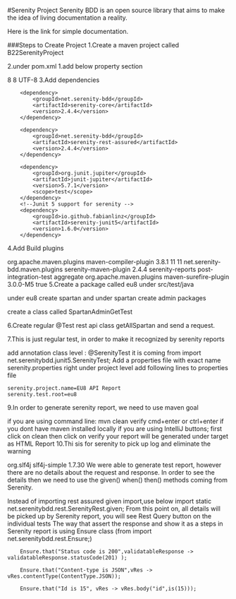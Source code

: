 #Serenity Project
Serenity BDD is an open source library that aims to make the idea of living documentation a reality.

Here is the link for simple documentation.

###Steps to Create Project 1.Create a maven project called B22SerenityProject

2.under pom.xml 1.add below property section

<properties>
<maven.compiler.source>8</maven.compiler.source>
<maven.compiler.target>8</maven.compiler.target>
<project.build.sourceEncoding>UTF-8</project.build.sourceEncoding>
</properties>
3.Add dependencies

<!--        This is for base support for anything we do with serenity-->
        <dependency>
            <groupId>net.serenity-bdd</groupId>
            <artifactId>serenity-core</artifactId>
            <version>2.4.4</version>
        </dependency>
<!--        this is the dependency that wrap up rest assured with additional serenity support-->
        <dependency>
            <groupId>net.serenity-bdd</groupId>
            <artifactId>serenity-rest-assured</artifactId>
            <version>2.4.4</version>
        </dependency>

        <dependency>
            <groupId>org.junit.jupiter</groupId>
            <artifactId>junit-jupiter</artifactId>
            <version>5.7.1</version>
            <scope>test</scope>
        </dependency>
        <!--Junit 5 support for serenity -->
        <dependency>
            <groupId>io.github.fabianlinz</groupId>
            <artifactId>serenity-junit5</artifactId>
            <version>1.6.0</version>
        </dependency>
4.Add Build plugins

  <build>
        <plugins>
            <plugin>
                <groupId>org.apache.maven.plugins</groupId>
                <artifactId>maven-compiler-plugin</artifactId>
                <version>3.8.1</version>
                <configuration>
                    <source>11</source>
                    <target>11</target>
                </configuration>
            </plugin>
            <!--            This is where the report is being generated after the test run -->
            <plugin>
                <groupId>net.serenity-bdd.maven.plugins</groupId>
                <artifactId>serenity-maven-plugin</artifactId>
                <version>2.4.4</version>
                <executions>
                    <execution>
                        <id>serenity-reports</id>
                        <phase>post-integration-test</phase>
                        <goals>
                            <goal>aggregate</goal>
                        </goals>
                    </execution>
                </executions>
            </plugin>
            <!--         We want to run all the tests then generate one report -->
            <plugin>
                <groupId>org.apache.maven.plugins</groupId>
                <artifactId>maven-surefire-plugin</artifactId>
                <version>3.0.0-M5</version>
                <configuration>
                    <testFailureIgnore>true</testFailureIgnore>
                </configuration>
            </plugin>
        </plugins>
    </build>
5.Create a package called eu8 under src/test/java

under eu8 create spartan and under spartan create admin packages

create a class called SpartanAdminGetTest

6.Create regular @Test rest api class getAllSpartan and send a request.

7.This is just regular test, in order to make it recognized by serenity reports

add annotation class level : @SerenityTest
it is coming from import net.serenitybdd.junit5.SerenityTest;
Add a properties file with exact name serenity.properties right under project level
add following lines to properties file
```
serenity.project.name=EU8 API Report
serenity.test.root=eu8
```
9.In order to generate serenity report, we need to use maven goal

if you are using command line: mvn clean verify cmd+enter or ctrl+enter if you dont have maven installed locally
if you are using IntelliJ buttons;
first click on clean then click on verify
your report will be generated under target as HTML Report
10.Thi sis for serenity to pick up log and eliminate the warning

<dependency>
    <groupId>org.slf4j</groupId>
    <artifactId>slf4j-simple</artifactId>
    <version>1.7.30</version>
</dependency>
We were able to generate test report, however there are no details about the request and response. In order to see the details then we need to use the given() when() then() methods coming from Serenity.

Instead of importing rest assured given import,use below
import static net.serenitybdd.rest.SerenityRest.given;
From this point on, all details will be picked up by Serenity report, you will see Rest Query button on the individual tests
The way that assert the response and show it as a steps in Serenity report is using Ensure class (from import net.serenitybdd.rest.Ensure;)

        Ensure.that("Status code is 200",validatableResponse -> validatableResponse.statusCode(201) );

        Ensure.that("Content-type is JSON",vRes -> vRes.contentType(ContentType.JSON));

        Ensure.that("Id is 15", vRes -> vRes.body("id",is(15)));